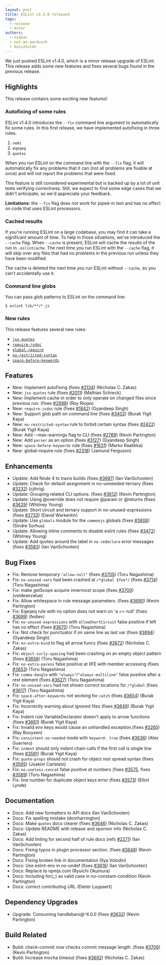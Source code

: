 ```yaml
---
layout: post
title: ESLint v1.4.0 released
tags:
  - release
  - minor
authors:
  - nzakas
  - not-an-aardvark
  - kaicataldo
---
```


We just pushed ESLint v1.4.0, which is a minor release upgrade of ESLint. This release adds some new features and fixes several bugs found in the previous release.

## Highlights

This release contains some exciting new features!

### Autofixing of some rules

ESLint v1.4.0 introduces the `--fix` command line argument to automatically fix some rules. In this first release, we have implemented autofixing in three rules:

1. `semi`
1. `eqeqeq`
1. `quotes`

When you run ESLint on the command line with the `--fix` flag, it will automatically fix any problems that it can (not all problems are fixable at once) and will not report the problems that were fixed.

This feature is still considered experimental but is backed up by a lot of unit tests verifying correctness. Still, we expect to find some edge cases that we didn't anticipate, so we'd appreciate your feedback.

**Limitations:** the `--fix` flag does not work for piped-in text and has no effect on code that uses ESLint processors.

### Cached results

If you're running ESLint on a large codebase, you may find it can take a significant amount of time. To help in those situations, we've introduced the `--cache` flag. When `--cache` is present, ESLint will cache the results of the run in `.eslintcache`. The next time you run ESLint with the `--cache` flag, it will skip over any files that had no problems in the previous run unless they have been modified.

The cache is deleted the next time you run ESLint without `--cache`, so you can't accidentally use it.

### Command line globs

You can pass glob patterns to ESLint on the command line:

```
$ eslint lib/**/*.js
```



### New rules

This release features several new rules:

* [`jsx-quotes`](https://eslint.org/docs/rules/jsx-quotes)
* [`require-jsdoc`](https://eslint.org/docs/rules/require-jsdoc)
* [`global-require`](https://eslint.org/docs/rules/global-require)
* [`no-restricted-syntax`](https://eslint.org/docs/rules/no-restricted-syntax)
* [`space-before-keywords`](https://eslint.org/docs/rules/space-before-keywords)

## Features


* New: Implement autofixing (fixes [#3134](https://github.com/eslint/eslint/issues/3134)) (Nicholas C. Zakas)
* New: `jsx-quotes` rule (fixes [#2011](https://github.com/eslint/eslint/issues/2011)) (Mathias Schreck)
* New: Implement cache in order to only operate on changed files since previous run. (fixes [#2998](https://github.com/eslint/eslint/issues/2998)) (Roy Riojas)
* New: `require-jsdoc` rule (fixes [#1842](https://github.com/eslint/eslint/issues/1842)) (Gyandeep Singh)
* New: Support glob path on command line (fixes [#3402](https://github.com/eslint/eslint/issues/3402)) (Burak Yigit Kaya)
* New: `no-restricted-syntax` rule to forbid certain syntax (fixes [#2422](https://github.com/eslint/eslint/issues/2422)) (Burak Yigit Kaya)
* New: Add --max-warnings flag to CLI (fixes [#2769](https://github.com/eslint/eslint/issues/2769)) (Kevin Partington)
* New: Add `parser` as an option (fixes [#3127](https://github.com/eslint/eslint/issues/3127)) (Gyandeep Singh)
* New: `space-before-keywords` rule (fixes [#1631](https://github.com/eslint/eslint/issues/1631)) (Marko Raatikka)
* New: global-require rule (fixes [#2318](https://github.com/eslint/eslint/issues/2318)) (Jamund Ferguson)




## Enhancements


* Update: Add Node 4 to travis builds (fixes [#3697](https://github.com/eslint/eslint/issues/3697)) (Ian VanSchooten)
* Update: Check for default assignment in no-unneeded-ternary (fixes [#3232](https://github.com/eslint/eslint/issues/3232)) (cjihrig)
* Update: Grouping related CLI options. (fixes [#3612](https://github.com/eslint/eslint/issues/3612)) (Kevin Partington)
* Update: Using @override does not require @param or @returns (fixes [#3629](https://github.com/eslint/eslint/issues/3629)) (Whitney Young)
* Update: Short circuit and ternary support in no-unused-expressions (fixes [#2733](https://github.com/eslint/eslint/issues/2733)) (David Warkentin)
* Update: Use `globals` module for the `commonjs` globals (fixes [#3606](https://github.com/eslint/eslint/issues/3606)) (Sindre Sorhus)
* Update: Allowing inline comments to disable eslint rules (fixes [#3472](https://github.com/eslint/eslint/issues/3472)) (Whitney Young)
* Update: Add quotes around the label in `no-redeclare` error messages (fixes [#3583](https://github.com/eslint/eslint/issues/3583)) (Ian VanSchooten)




## Bug Fixes


* Fix: Remove temporary `"allow-null"` (fixes [#3705](https://github.com/eslint/eslint/issues/3705)) (Toru Nagashima)
* Fix: `no-unused-vars` had been crashed at `/*global $foo*/` (fixes [#3714](https://github.com/eslint/eslint/issues/3714)) (Toru Nagashima)
* Fix: make getScope acquire innermost scope (fixes [#3700](https://github.com/eslint/eslint/issues/3700)) (voideanvalue)
* Fix: Allow whitespace in rule message parameters. (fixes [#3690](https://github.com/eslint/eslint/issues/3690)) (Kevin Partington)
* Fix: Eqeqeq rule with no option does not warn on 'a == null' (fixes [#3699](https://github.com/eslint/eslint/issues/3699)) (fediev)
* Fix: `no-unused-expressions` with `allowShortCircuit` false positive if left has no effect (fixes [#3675](https://github.com/eslint/eslint/issues/3675)) (Toru Nagashima)
* Fix: Not check for punctuator if on same line as last var (fixes [#3694](https://github.com/eslint/eslint/issues/3694)) (Gyandeep Singh)
* Fix: `no-extra-bind` to flag all arrow funcs (fixes [#3672](https://github.com/eslint/eslint/issues/3672)) (Nicholas C. Zakas)
* Fix: `object-curly-spacing` had been crashing on an empty object pattern (fixes [#3658](https://github.com/eslint/eslint/issues/3658)) (Toru Nagashima)
* Fix: `no-extra-parens` false positive at IIFE with member accessing (fixes [#3653](https://github.com/eslint/eslint/issues/3653)) (Toru Nagashima)
* Fix: `comma-dangle` with `"always"`/`"always-multiline"` false positive after a rest element (fixes [#3627](https://github.com/eslint/eslint/issues/3627)) (Toru Nagashima)
* Fix: `no-unused-vars` had not shown correct locations for `/*global` (fixes [#3617](https://github.com/eslint/eslint/issues/3617)) (Toru Nagashima)
* Fix: `space-after-keywords` not working for `catch` (fixes [#3654](https://github.com/eslint/eslint/issues/3654)) (Burak Yigit Kaya)
* Fix: Incorrectly warning about ignored files (fixes [#3649](https://github.com/eslint/eslint/issues/3649)) (Burak Yigit Kaya)
* Fix: Indent rule VariableDeclarator doesn't apply to arrow functions (fixes [#3661](https://github.com/eslint/eslint/issues/3661)) (Burak Yigit Kaya)
* Fix: Invalid env keys would cause an unhandled exception.(fixes [#3265](https://github.com/eslint/eslint/issues/3265)) (Ray Booysen)
* Fix: `consistent-as-needed` mode with `keyword: true` (fixes [#3636](https://github.com/eslint/eslint/issues/3636)) (Alex Guerrero)
* Fix: `indent` should only indent chain calls if the first call is single line (fixes [#3591](https://github.com/eslint/eslint/issues/3591)) (Burak Yigit Kaya)
* Fix: `quote-props` should not crash for object rest spread syntax (fixes [#3595](https://github.com/eslint/eslint/issues/3595)) (Joakim Carlstein)
* Fix: `no-useless-concat` false positive at numbers (fixes [#3575](https://github.com/eslint/eslint/issues/3575), fixes [#3589](https://github.com/eslint/eslint/issues/3589)) (Toru Nagashima)
* Fix: line number for duplicate object keys error (fixes [#3573](https://github.com/eslint/eslint/issues/3573)) (Elliot Lynde)




## Documentation


* Docs: Add new formatters to API docs (Ian VanSchooten)
* Docs: Fix spelling mistake (domharrington)
* Docs: Make `quotes` docs clearer (fixes [#3646](https://github.com/eslint/eslint/issues/3646)) (Nicholas C. Zakas)
* Docs: Update README with release and sponsor info (Nicholas C. Zakas)
* Docs: Add linting for second half of rule docs (refs [#2271](https://github.com/eslint/eslint/issues/2271)) (Ian VanSchooten)
* Docs: Fixing typos in plugin processor section. (fixes [#3648](https://github.com/eslint/eslint/issues/3648)) (Kevin Partington)
* Docs: Fixing broken link in documentation (Ilya Volodin)
* Docs: Use eslint-env in no-undef (fixes [#3616](https://github.com/eslint/eslint/issues/3616)) (Ian VanSchooten)
* Docs: Replace to npmjs.com (Ryuichi Okumura)
* Docs: Including for(;;) as valid case in no-constant-condition (Kevin Partington)
* Docs: correct contributing URL (Dieter Luypaert)




## Dependency Upgrades


* Upgrade: Consuming handlebars@^4.0.0 (fixes [#3632](https://github.com/eslint/eslint/issues/3632)) (Kevin Partington)




## Build Related


* Build: check-commit now checks commit message length. (fixes [#3706](https://github.com/eslint/eslint/issues/3706)) (Kevin Partington)
* Build: Increase mocha timeout (fixes [#3692](https://github.com/eslint/eslint/issues/3692)) (Nicholas C. Zakas)
